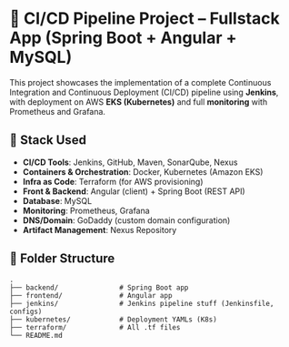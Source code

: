 # 🚀 CI/CD Pipeline Project – Fullstack App (Spring Boot + Angular + MySQL)

This project showcases the implementation of a complete Continuous Integration and Continuous Deployment (CI/CD) pipeline using **Jenkins**, with deployment on AWS **EKS (Kubernetes)** and full **monitoring** with Prometheus and Grafana.

## 🧰 Stack Used

- **CI/CD Tools**: Jenkins, GitHub, Maven, SonarQube, Nexus
- **Containers & Orchestration**: Docker, Kubernetes (Amazon EKS)
- **Infra as Code**: Terraform (for AWS provisioning)
- **Front & Backend**: Angular (client) + Spring Boot (REST API)
- **Database**: MySQL
- **Monitoring**: Prometheus, Grafana
- **DNS/Domain**: GoDaddy (custom domain configuration)
- **Artifact Management**: Nexus Repository

## 📂 Folder Structure
```text
.
├── backend/               # Spring Boot app
├── frontend/              # Angular app
├── jenkins/               # Jenkins pipeline stuff (Jenkinsfile, configs)
├── kubernetes/            # Deployment YAMLs (K8s)
├── terraform/             # All .tf files
└── README.md
